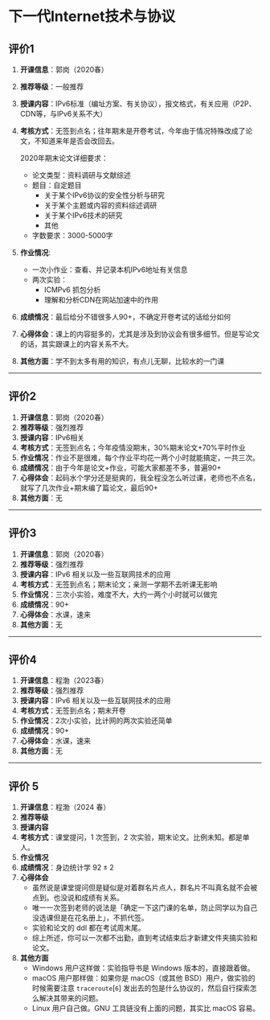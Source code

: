 # 下一代Internet技术与协议

## 评价1

1. **开课信息**：郭岗（2020春）
2. **推荐等级**：一般推荐
3. **授课内容**：IPv6标准（编址方案、有关协议），报文格式，有关应用（P2P、CDN等，与IPv6关系不大）
4. **考核方式**：无签到点名；往年期末是开卷考试，今年由于情况特殊改成了论文，不知道来年是否会改回去。

    2020年期末论文详细要求：
    - 论文类型：资料调研与文献综述
    - 题目：自定题目
        - 关于某个IPv6协议的安全性分析与研究
        - 关于某个主题或内容的资料综述调研
        - 关于某个IPv6技术的研究
        - 其他
    - 字数要求：3000-5000字
5. **作业情况**:
    - 一次小作业：查看、并记录本机IPv6地址有关信息
    - 两次实验：
        - ICMPv6 抓包分析
        - 理解和分析CDN在网站加速中的作用
6. **成绩情况**：最后给分不错很多人90+，不确定开卷考试的话给分如何
7. **心得体会**：课上的内容挺多的，尤其是涉及到协议会有很多细节。但是写论文的话，其实跟课上的内容关系不大。
8. **其他方面**：学不到太多有用的知识，有点儿无聊，比较水的一门课

---

## 评价2

1. **开课信息**：郭岗（2020春）
2. **推荐等级**：强烈推荐
3. **授课内容**：IPv6相关
4. **考核方式**：无签到点名；今年疫情没期末，30%期末论文+70%平时作业
5. **作业情况**：作业不是很难，每个作业平均花一两个小时就能搞定，一共三次。
6. **成绩情况**：由于今年是论文+作业，可能大家都差不多，普遍90+
7. **心得体会**：起码水个学分还是挺爽的，我全程没怎么听过课，老师也不点名，就写了几次作业+期末编了篇论文，最后90+
8. **其他方面**：无

---

## 评价3

1. **开课信息**：郭岗（2020春）
2. **推荐等级**：强烈推荐
3. **授课内容**：IPv6 相关以及一些互联网技术的应用
4. **考核方式**：无签到点名；期末论文；亲测一学期不去听课无影响
5. **作业情况**：三次小实验，难度不大，大约一两个小时就可以做完
6. **成绩情况**：90+
7. **心得体会**：水课，速来
8. **其他方面**：无

---

## 评价4

1. **开课信息**：程渤（2023春）
2. **推荐等级**：强烈推荐
3. **授课内容**：IPv6 相关以及一些互联网技术的应用
4. **考核方式**：无签到点名；期末开卷
5. **作业情况**：2次小实验，比计网的两次实验还简单
6. **成绩情况**：90+
7. **心得体会**：水课，速来
8. **其他方面**：无

---

## 评价 5

1. **开课信息**：程渤（2024 春）
2. **推荐等级**
3. **授课内容**
4. **考核方式**：课堂提问，1 次签到，2 次实验，期末论文。比例未知。都是单人。
5. **作业情况**
6. **成绩情况**：身边统计学 $92 \pm 2$
7. **心得体会**
   - 虽然说是课堂提问但是疑似是对着群名片点人，群名片不叫真名就不会被点到。也没说和成绩有关系。
   - 唯一一次签到老师的说法是「确定一下这门课的名单，防止同学以为自己没选课但是在花名册上」，不抓代签。
   - 实验和论文的 ddl 都在考试周末尾。
   - 综上所述，你可以一次都不出勤，直到考试结束后才新建文件夹搞实验和论文。
8. **其他方面**
   - Windows 用户这样做：实验指导书是 Windows 版本的，直接跟着做。
   - macOS 用户那样做：如果你是 macOS（或其他 BSD）用户，做实验的时候需要注意 `traceroute`\[`6`] 发出去的包是什么协议的，然后自行探索怎么解决其带来的问题。
   - Linux 用户自己做。GNU 工具链没有上面的问题，其实比 macOS 容易。
